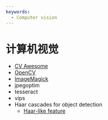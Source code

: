 ```yaml
---
keywords:
  - Computer vision
---
```


# 计算机视觉

- [CV Awesome](./cv-awesome.md)
- [OpenCV](../../ai/ml/opencv/README.md)
- [ImageMagick](../../service/media/imagemagick.md)
- jpegoptim
- tesseract
- vips
- Haar cascades for object detection
  - [Haar-like feature](https://en.wikipedia.org/wiki/Haar-like_feature)
